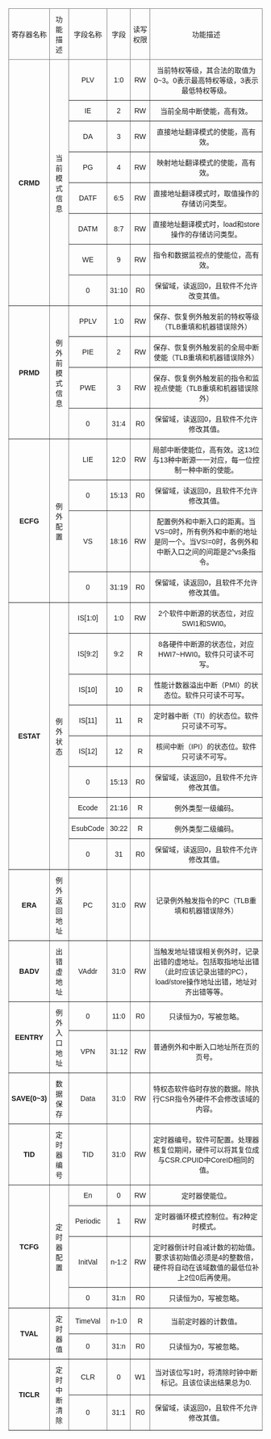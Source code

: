 <style type="text/css">
.tg  {border-collapse:collapse;border-spacing:0;}
.tg td{border-color:black;border-style:solid;border-width:1px;font-family:Arial, sans-serif;font-size:14px;
  overflow:hidden;padding:10px 5px;word-break:normal;}
.tg th{border-color:black;border-style:solid;border-width:1px;font-family:Arial, sans-serif;font-size:14px;
  font-weight:normal;overflow:hidden;padding:10px 5px;word-break:normal;}
.tg .tg-9wq8{border-color:inherit;text-align:center;vertical-align:middle}
.tg .tg-wa1i{border-color:inherit;font-weight:bold;text-align:center;vertical-align:middle}
.tg .tg-nrix{border-color:inherit;text-align:center;vertical-align:middle}
.tg .tg-uzvj{border-color:inherit;font-weight:bold;text-align:center;vertical-align:middle}
</style>
<table class="tg">
<thead>
  <tr>
    <th class="tg-9wq8">寄存器名称</th>
    <th class="tg-9wq8">功能描述</th>
    <th class="tg-9wq8">字段名称</th>
    <th class="tg-9wq8">字段</th>
    <th class="tg-9wq8">读写权限</th>
    <th class="tg-nrix">功能描述</th>
  </tr>
</thead>
<tbody>
  <tr>
    <td class="tg-uzvj" rowspan="8"><span style="font-weight:bold">CRMD</span></td>
    <td class="tg-9wq8" rowspan="8">当前模式信息</td>
    <td class="tg-9wq8">PLV</td>
    <td class="tg-9wq8">1:0</td>
    <td class="tg-9wq8">RW</td>
    <td class="tg-nrix">当前特权等级，其合法的取值为0~3。0表示最高特权等级，3表示最低特权等级。</td>
  </tr>
  <tr>
    <td class="tg-nrix">IE</td>
    <td class="tg-nrix">2</td>
    <td class="tg-nrix">RW</td>
    <td class="tg-nrix">当前全局中断使能，高有效。</td>
  </tr>
  <tr>
    <td class="tg-nrix">DA</td>
    <td class="tg-nrix">3</td>
    <td class="tg-nrix">RW</td>
    <td class="tg-nrix">直接地址翻译模式的使能，高有效。</td>
  </tr>
  <tr>
    <td class="tg-nrix">PG</td>
    <td class="tg-nrix">4</td>
    <td class="tg-nrix">RW</td>
    <td class="tg-nrix">映射地址翻译模式的使能，高有效。</td>
  </tr>
  <tr>
    <td class="tg-nrix">DATF</td>
    <td class="tg-nrix">6:5</td>
    <td class="tg-nrix">RW</td>
    <td class="tg-nrix">直接地址翻译模式时，取值操作的存储访问类型。</td>
  </tr>
  <tr>
    <td class="tg-nrix">DATM</td>
    <td class="tg-nrix">8:7</td>
    <td class="tg-nrix">RW</td>
    <td class="tg-nrix">直接地址翻译模式时，load和store操作的存储访问类型。</td>
  </tr>
  <tr>
    <td class="tg-nrix">WE</td>
    <td class="tg-nrix">9</td>
    <td class="tg-nrix">RW</td>
    <td class="tg-nrix">指令和数据监视点的使能位，高有效。</td>
  </tr>
  <tr>
    <td class="tg-nrix">0</td>
    <td class="tg-nrix">31:10</td>
    <td class="tg-nrix">R0</td>
    <td class="tg-nrix">保留域，读返回0，且软件不允许改变其值。</td>
  </tr>
  <tr>
    <td class="tg-uzvj" rowspan="4">PRMD</td>
    <td class="tg-9wq8" rowspan="4">例外前模式信息</td>
    <td class="tg-9wq8">PPLV</td>
    <td class="tg-9wq8">1:0</td>
    <td class="tg-9wq8">RW</td>
    <td class="tg-nrix">保存、恢复例外触发前的特权等级（TLB重填和机器错误除外）</td>
  </tr>
  <tr>
    <td class="tg-nrix">PIE</td>
    <td class="tg-nrix">2</td>
    <td class="tg-nrix">RW</td>
    <td class="tg-nrix">保存、恢复例外触发前的全局中断使能（TLB重填和机器错误除外）</td>
  </tr>
  <tr>
    <td class="tg-nrix">PWE</td>
    <td class="tg-nrix">3</td>
    <td class="tg-nrix">RW</td>
    <td class="tg-nrix">保存、恢复例外触发前的指令和监视点使能（TLB重填和机器错误除外）</td>
  </tr>
  <tr>
    <td class="tg-nrix">0</td>
    <td class="tg-nrix">31:4</td>
    <td class="tg-nrix">R0</td>
    <td class="tg-nrix">保留域，读返回0，且软件不允许修改其值。</td>
  </tr>
  <tr>
    <td class="tg-uzvj" rowspan="4">ECFG</td>
    <td class="tg-9wq8" rowspan="4">例外配置</td>
    <td class="tg-9wq8">LIE</td>
    <td class="tg-9wq8">12:0</td>
    <td class="tg-9wq8">RW</td>
    <td class="tg-nrix">局部中断使能位，高有效。这13位与13种中断源一一对应，每一位控制一种中断的使能。</td>
  </tr>
  <tr>
    <td class="tg-nrix">0</td>
    <td class="tg-nrix">15:13</td>
    <td class="tg-nrix">R0</td>
    <td class="tg-nrix">保留域，读返回0，且软件不允许修改其值。</td>
  </tr>
  <tr>
    <td class="tg-nrix">VS</td>
    <td class="tg-nrix">18:16</td>
    <td class="tg-nrix">RW</td>
    <td class="tg-nrix">配置例外和中断入口的距离。当VS=0时，所有例外和中断的地址是同一个。当VS!=0时，各例外和中断入口之间的间距是2^vs条指令。</td>
  </tr>
  <tr>
    <td class="tg-nrix">0</td>
    <td class="tg-nrix">31:19</td>
    <td class="tg-nrix">R0</td>
    <td class="tg-nrix">保留域，读返回0，且软件不允许修改其值。</td>
  </tr>
  <tr>
    <td class="tg-uzvj" rowspan="9">ESTAT</td>
    <td class="tg-9wq8" rowspan="9">例外状态</td>
    <td class="tg-9wq8">IS[1:0]</td>
    <td class="tg-9wq8">1:0</td>
    <td class="tg-9wq8">RW</td>
    <td class="tg-nrix">2个软件中断源的状态位，对应SWI1和SWI0。</td>
  </tr>
  <tr>
    <td class="tg-nrix">IS[9:2]</td>
    <td class="tg-nrix">9:2</td>
    <td class="tg-nrix">R</td>
    <td class="tg-nrix">8各硬件中断源的状态位，对应HWI7~HWI0。软件只可读不可写。</td>
  </tr>
  <tr>
    <td class="tg-nrix">IS[10]</td>
    <td class="tg-nrix">10</td>
    <td class="tg-nrix">R</td>
    <td class="tg-nrix">性能计数器溢出中断（PMI）的状态位。软件只可读不可写。</td>
  </tr>
  <tr>
    <td class="tg-nrix">IS[11]</td>
    <td class="tg-nrix">11</td>
    <td class="tg-nrix">R</td>
    <td class="tg-nrix">定时器中断（TI）的状态位。软件只可读不可写。</td>
  </tr>
  <tr>
    <td class="tg-nrix">IS[12]</td>
    <td class="tg-nrix">12</td>
    <td class="tg-nrix">R</td>
    <td class="tg-nrix">核间中断（IPI）的状态位。软件只可读不可写。</td>
  </tr>
  <tr>
    <td class="tg-nrix">0</td>
    <td class="tg-nrix">15:13</td>
    <td class="tg-nrix">R0</td>
    <td class="tg-nrix">保留域，读返回0，且软件不允许修改其值。</td>
  </tr>
  <tr>
    <td class="tg-nrix">Ecode</td>
    <td class="tg-nrix">21:16</td>
    <td class="tg-nrix">R</td>
    <td class="tg-nrix">例外类型一级编码。</td>
  </tr>
  <tr>
    <td class="tg-nrix">EsubCode</td>
    <td class="tg-nrix">30:22</td>
    <td class="tg-nrix">R</td>
    <td class="tg-nrix">例外类型二级编码。</td>
  </tr>
  <tr>
    <td class="tg-nrix">0</td>
    <td class="tg-nrix">31</td>
    <td class="tg-nrix">R0</td>
    <td class="tg-nrix">保留域，读返回0，且软件不允许修改其值。</td>
  </tr>
  <tr>
    <td class="tg-uzvj">ERA</td>
    <td class="tg-9wq8">例外返回地址</td>
    <td class="tg-9wq8">PC</td>
    <td class="tg-9wq8">31:0</td>
    <td class="tg-9wq8">RW</td>
    <td class="tg-nrix">记录例外触发指令的PC（TLB重填和机器错误除外）</td>
  </tr>
  <tr>
    <td class="tg-uzvj">BADV</td>
    <td class="tg-9wq8">出错虚地址</td>
    <td class="tg-9wq8">VAddr</td>
    <td class="tg-9wq8">31:0</td>
    <td class="tg-9wq8">RW</td>
    <td class="tg-nrix">当触发地址错误相关例外时，记录出错的虚地址。包括取指地址出错（此时应该记录出错的PC），load/store操作地址出错，地址对齐出错等等。</td>
  </tr>
  <tr>
    <td class="tg-uzvj" rowspan="2">EENTRY</td>
    <td class="tg-9wq8" rowspan="2">例外入口地址</td>
    <td class="tg-9wq8">0</td>
    <td class="tg-9wq8">11:0</td>
    <td class="tg-9wq8">R0</td>
    <td class="tg-nrix">只读恒为0，写被忽略。</td>
  </tr>
  <tr>
    <td class="tg-nrix">VPN</td>
    <td class="tg-nrix">31:12</td>
    <td class="tg-nrix">RW</td>
    <td class="tg-nrix">普通例外和中断入口地址所在页的页号。</td>
  </tr>
  <tr>
    <td class="tg-wa1i">SAVE(0~3)</td>
    <td class="tg-nrix">数据保存</td>
    <td class="tg-nrix">Data</td>
    <td class="tg-nrix">31:0</td>
    <td class="tg-nrix">RW</td>
    <td class="tg-nrix">特权态软件临时存放的数据。除执行CSR指令外硬件不会修改该域的内容。</td>
  </tr>
  <tr>
    <td class="tg-wa1i">TID</td>
    <td class="tg-nrix">定时器编号</td>
    <td class="tg-nrix">TID</td>
    <td class="tg-nrix">31:0</td>
    <td class="tg-nrix">RW</td>
    <td class="tg-nrix">定时器编号。软件可配置。处理器核复位期间，硬件可以将其复位成与CSR.CPUID中CoreID相同的值。</td>
  </tr>
  <tr>
    <td class="tg-wa1i" rowspan="4">TCFG</td>
    <td class="tg-nrix" rowspan="4">定时器配置</td>
    <td class="tg-nrix">En</td>
    <td class="tg-nrix">0</td>
    <td class="tg-nrix">RW</td>
    <td class="tg-nrix">定时器使能位。</td>
  </tr>
  <tr>
    <td class="tg-nrix">Periodic</td>
    <td class="tg-nrix">1</td>
    <td class="tg-nrix">RW</td>
    <td class="tg-nrix">定时器循环模式控制位。有2种定时模式。</td>
  </tr>
  <tr>
    <td class="tg-nrix">InitVal</td>
    <td class="tg-nrix">n-1:2</td>
    <td class="tg-nrix">RW</td>
    <td class="tg-nrix">定时器倒计时自减计数的初始值。要求该初始值必须是4的整数倍，硬件将自动在该域数值的最低位补上2位0后再使用。</td>
  </tr>
  <tr>
    <td class="tg-nrix">0</td>
    <td class="tg-nrix">31:n</td>
    <td class="tg-nrix">R0</td>
    <td class="tg-nrix">只读恒为0，写被忽略。</td>
  </tr>
  <tr>
    <td class="tg-wa1i" rowspan="2">TVAL</td>
    <td class="tg-nrix" rowspan="2">定时器值</td>
    <td class="tg-nrix">TimeVal</td>
    <td class="tg-nrix">n-1:0</td>
    <td class="tg-nrix">R</td>
    <td class="tg-nrix">当前定时器的计数值。</td>
  </tr>
  <tr>
    <td class="tg-nrix">0</td>
    <td class="tg-nrix">31:n</td>
    <td class="tg-nrix">R0</td>
    <td class="tg-nrix">只读恒为0，写被忽略。</td>
  </tr>
  <tr>
    <td class="tg-wa1i" rowspan="2">TICLR</td>
    <td class="tg-nrix" rowspan="2">定时中断清除</td>
    <td class="tg-nrix">CLR</td>
    <td class="tg-nrix">0</td>
    <td class="tg-nrix">W1</td>
    <td class="tg-nrix">当对该位写1时，将清除时钟中断标记。且该位读出结果总为0.</td>
  </tr>
  <tr>
    <td class="tg-nrix">0</td>
    <td class="tg-nrix">31:1</td>
    <td class="tg-nrix">R0</td>
    <td class="tg-nrix">保留域，读返回0，且软件不允许修改其值。</td>
  </tr>
</tbody>
</table>